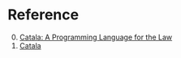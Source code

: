 # Reference

0. [Catala: A Programming Language for the Law](https://arxiv.org/abs/2103.03198)
  0. [Catala](https://github.com/CatalaLang/catala)

